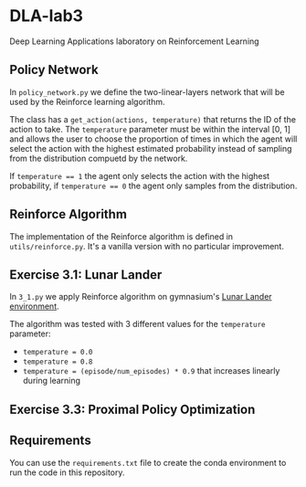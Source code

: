 # DLA-lab3
Deep Learning Applications laboratory on Reinforcement Learning


## Policy Network
In `policy_network.py` we define the two-linear-layers network that will be used by the Reinforce learning algorithm.

The class has a `get_action(actions, temperature)` that returns the ID of the action to take. The `temperature` parameter must be within the interval [0, 1] and allows the user to choose the proportion of times in which the agent will select the action with the highest estimated probability instead of sampling from the distribution compuetd by the network.

If `temperature == 1` the agent only selects the action with the highest probability, if `temperature == 0` the agent only samples from the distribution.


## Reinforce Algorithm

The implementation of the Reinforce algorithm is defined in `utils/reinforce.py`. It's a vanilla version with no particular improvement.


## Exercise 3.1: Lunar Lander
In `3_1.py` we apply Reinforce algorithm on gymnasium's [Lunar Lander environment](https://gymnasium.farama.org/environments/box2d/lunar_lander/).

The algorithm was tested with 3 different values for the `temperature` parameter:
- `temperature = 0.0`
- `temperature = 0.8`
- `temperature = (episode/num_episodes) * 0.9` that increases linearly during learning



## Exercise 3.3: Proximal Policy Optimization



## Requirements
You can use the `requirements.txt` file to create the conda environment to run the code in this repository.
